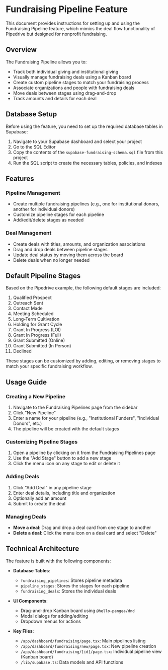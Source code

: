 # Fundraising Pipeline Feature

This document provides instructions for setting up and using the Fundraising Pipeline feature, which mimics the deal flow functionality of Pipedrive but designed for nonprofit fundraising.

## Overview

The Fundraising Pipeline allows you to:

- Track both individual giving and institutional giving
- Visually manage fundraising deals using a Kanban board
- Create custom pipeline stages to match your fundraising process
- Associate organizations and people with fundraising deals
- Move deals between stages using drag-and-drop
- Track amounts and details for each deal

## Database Setup

Before using the feature, you need to set up the required database tables in Supabase:

1. Navigate to your Supabase dashboard and select your project
2. Go to the SQL Editor
3. Copy the contents of the `supabase-fundraising-schema.sql` file from this project
4. Run the SQL script to create the necessary tables, policies, and indexes

## Features

### Pipeline Management

- Create multiple fundraising pipelines (e.g., one for institutional donors, another for individual donors)
- Customize pipeline stages for each pipeline
- Add/edit/delete stages as needed

### Deal Management

- Create deals with titles, amounts, and organization associations
- Drag and drop deals between pipeline stages
- Update deal status by moving them across the board
- Delete deals when no longer needed

## Default Pipeline Stages

Based on the Pipedrive example, the following default stages are included:

1. Qualified Prospect
2. Outreach Sent
3. Contact Made
4. Meeting Scheduled
5. Long-Term Cultivation
6. Holding for Grant Cycle
7. Grant In Progress (LOI)
8. Grant In Progress (Full)
9. Grant Submitted (Online)
10. Grant Submitted (In Person)
11. Declined

These stages can be customized by adding, editing, or removing stages to match your specific fundraising workflow.

## Usage Guide

### Creating a New Pipeline

1. Navigate to the Fundraising Pipelines page from the sidebar
2. Click "New Pipeline"
3. Enter a name for your pipeline (e.g., "Institutional Funders", "Individual Donors", etc.)
4. The pipeline will be created with the default stages

### Customizing Pipeline Stages

1. Open a pipeline by clicking on it from the Fundraising Pipelines page
2. Use the "Add Stage" button to add a new stage
3. Click the menu icon on any stage to edit or delete it

### Adding Deals

1. Click "Add Deal" in any pipeline stage
2. Enter deal details, including title and organization 
3. Optionally add an amount
4. Submit to create the deal

### Managing Deals

- **Move a deal**: Drag and drop a deal card from one stage to another
- **Delete a deal**: Click the menu icon on a deal card and select "Delete"

## Technical Architecture

The feature is built with the following components:

- **Database Tables**:
  - `fundraising_pipelines`: Stores pipeline metadata
  - `pipeline_stages`: Stores the stages for each pipeline
  - `fundraising_deals`: Stores the individual deals

- **UI Components**:
  - Drag-and-drop Kanban board using `@hello-pangea/dnd`
  - Modal dialogs for adding/editing
  - Dropdown menus for actions

- **Key Files**:
  - `/app/dashboard/fundraising/page.tsx`: Main pipelines listing
  - `/app/dashboard/fundraising/new/page.tsx`: New pipeline creation
  - `/app/dashboard/fundraising/[id]/page.tsx`: Individual pipeline view (Kanban board)
  - `/lib/supabase.ts`: Data models and API functions 